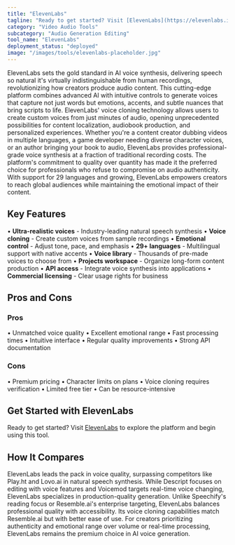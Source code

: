 ```yaml
---
title: "ElevenLabs"
tagline: "Ready to get started? Visit [ElevenLabs](https://elevenlabs.io) to explore the platform and begin using this tool...."
category: "Video Audio Tools"
subcategory: "Audio Generation Editing"
tool_name: "ElevenLabs"
deployment_status: "deployed"
image: "/images/tools/elevenlabs-placeholder.jpg"
---
```

ElevenLabs sets the gold standard in AI voice synthesis, delivering speech so natural it's virtually indistinguishable from human recordings, revolutionizing how creators produce audio content. This cutting-edge platform combines advanced AI with intuitive controls to generate voices that capture not just words but emotions, accents, and subtle nuances that bring scripts to life. ElevenLabs' voice cloning technology allows users to create custom voices from just minutes of audio, opening unprecedented possibilities for content localization, audiobook production, and personalized experiences. Whether you're a content creator dubbing videos in multiple languages, a game developer needing diverse character voices, or an author bringing your book to audio, ElevenLabs provides professional-grade voice synthesis at a fraction of traditional recording costs. The platform's commitment to quality over quantity has made it the preferred choice for professionals who refuse to compromise on audio authenticity. With support for 29 languages and growing, ElevenLabs empowers creators to reach global audiences while maintaining the emotional impact of their content.

## Key Features

• **Ultra-realistic voices** - Industry-leading natural speech synthesis
• **Voice cloning** - Create custom voices from sample recordings
• **Emotional control** - Adjust tone, pace, and emphasis
• **29+ languages** - Multilingual support with native accents
• **Voice library** - Thousands of pre-made voices to choose from
• **Projects workspace** - Organize long-form content production
• **API access** - Integrate voice synthesis into applications
• **Commercial licensing** - Clear usage rights for business

## Pros and Cons

### Pros
• Unmatched voice quality
• Excellent emotional range
• Fast processing times
• Intuitive interface
• Regular quality improvements
• Strong API documentation

### Cons
• Premium pricing
• Character limits on plans
• Voice cloning requires verification
• Limited free tier
• Can be resource-intensive

## Get Started with ElevenLabs

Ready to get started? Visit [ElevenLabs](https://elevenlabs.io) to explore the platform and begin using this tool.

## How It Compares

ElevenLabs leads the pack in voice quality, surpassing competitors like Play.ht and Lovo.ai in natural speech synthesis. While Descript focuses on editing with voice features and Voicemod targets real-time voice changing, ElevenLabs specializes in production-quality generation. Unlike Speechify's reading focus or Resemble.ai's enterprise targeting, ElevenLabs balances professional quality with accessibility. Its voice cloning capabilities match Resemble.ai but with better ease of use. For creators prioritizing authenticity and emotional range over volume or real-time processing, ElevenLabs remains the premium choice in AI voice generation.